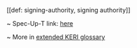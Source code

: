 [[def: signing-authority, signing authority]]

~ Spec-Up-T link: <a href='https://weboftrust.github.io/WOT-terms/docs/glossary/signing-authority'>here</a>

~ More in <a href="https://weboftrust.github.io/WOT-terms/docs/glossary/signing-authority">extended KERI glossary</a>
